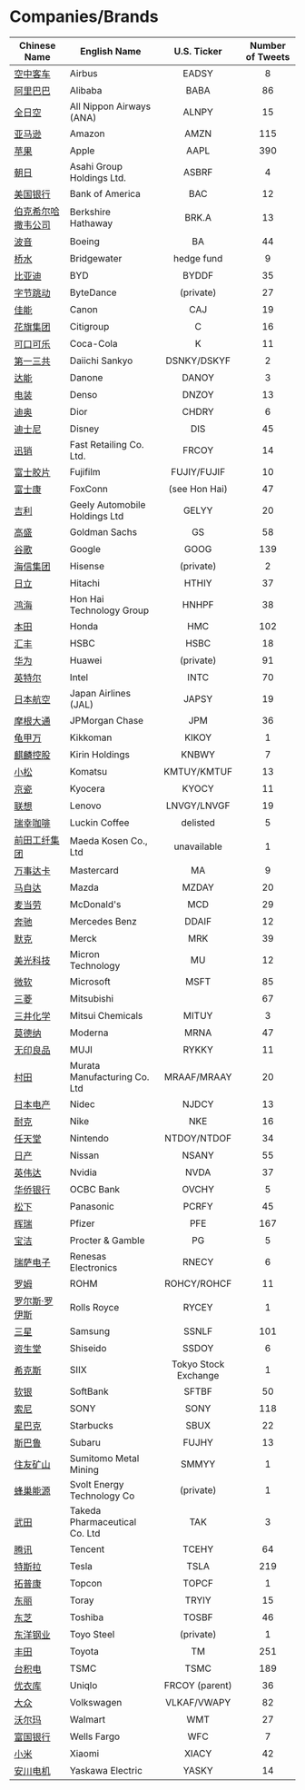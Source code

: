 # Companies/Brands
        
| Chinese Name | English Name | U.S. Ticker | Number of Tweets |
| ----- | ----- | :---: | :---: |
| [空中客车](空中客车.md) | Airbus | EADSY | 8 |
| [阿里巴巴](阿里巴巴.md) | Alibaba | BABA | 86 |
| [全日空](全日空.md) | All Nippon Airways (ANA) | ALNPY | 15 |
| [亚马逊](亚马逊.md) | Amazon | AMZN | 115 |
| [苹果](苹果.md) | Apple | AAPL | 390 |
| [朝日](朝日.md) | Asahi Group Holdings Ltd. | ASBRF | 4 |
| [美国银行](美国银行.md) | Bank of America | BAC | 12 |
| [伯克希尔哈撒韦公司](伯克希尔哈撒韦公司.md) | Berkshire Hathaway | BRK.A | 13 |
| [波音](波音.md) | Boeing | BA | 44 |
| [桥水](桥水.md) | Bridgewater | hedge fund | 9 |
| [比亚迪](比亚迪.md) | BYD | BYDDF | 35 |
| [字节跳动](字节跳动.md) | ByteDance | (private) | 27 |
| [佳能](佳能.md) | Canon | CAJ | 19 |
| [花旗集团](花旗集团.md) | Citigroup | C | 16 |
| [可口可乐](可口可乐.md) | Coca-Cola | K | 11 |
| [第一三共](第一三共.md) | Daiichi Sankyo | DSNKY/DSKYF | 2 |
| [达能](达能.md) | Danone | DANOY | 3 |
| [电装](电装.md) | Denso | DNZOY | 13 |
| [迪奥](迪奥.md) | Dior | CHDRY | 6 |
| [迪士尼](迪士尼.md) | Disney | DIS | 45 |
| [迅销](迅销.md) | Fast Retailing Co. Ltd. | FRCOY | 14 |
| [富士胶片](富士胶片.md) | Fujifilm | FUJIY/FUJIF | 10 |
| [富士康](富士康.md) | FoxConn | (see Hon Hai) | 47 |
| [吉利](吉利.md) | Geely Automobile Holdings Ltd | GELYY | 20 |
| [高盛](高盛.md) | Goldman Sachs | GS | 58 |
| [谷歌](谷歌.md) | Google | GOOG | 139 |
| [海信集团](海信集团.md) | Hisense | (private) | 2 |
| [日立](日立.md) | Hitachi | HTHIY | 37 |
| [鸿海](鸿海.md) | Hon Hai Technology Group | HNHPF | 38 |
| [本田](本田.md) | Honda | HMC | 102 |
| [汇丰](汇丰.md) | HSBC | HSBC | 18 |
| [华为](华为.md) | Huawei | (private) | 91 |
| [英特尔](英特尔.md) | Intel | INTC | 70 |
| [日本航空](日本航空.md) | Japan Airlines (JAL) | JAPSY | 19 |
| [摩根大通](摩根大通.md) | JPMorgan Chase | JPM | 36 |
| [龟甲万](龟甲万.md) | Kikkoman | KIKOY | 1 |
| [麒麟控股](麒麟控股.md) | Kirin Holdings | KNBWY | 7 |
| [小松](小松.md) | Komatsu | KMTUY/KMTUF | 13 |
| [京瓷](京瓷.md) | Kyocera | KYOCY | 11 |
| [联想](联想.md) | Lenovo | LNVGY/LNVGF | 19 |
| [瑞幸咖啡](瑞幸咖啡.md) | Luckin Coffee | delisted | 5 |
| [前田工纤集团](前田工纤集团.md) | Maeda Kosen Co., Ltd | unavailable | 1 |
| [万事达卡](万事达卡.md) | Mastercard | MA | 9 |
| [马自达](马自达.md) | Mazda | MZDAY | 20 |
| [麦当劳](麦当劳.md) | McDonald's | MCD | 29 |
| [奔驰](奔驰.md) | Mercedes Benz | DDAIF | 12 |
| [默克](默克.md) | Merck | MRK | 39 |
| [美光科技](美光科技.md) | Micron Technology | MU | 12 |
| [微软](微软.md) | Microsoft | MSFT | 85 |
| [三菱](三菱.md) | Mitsubishi |  | 67 |
| [三井化学](三井化学.md) | Mitsui Chemicals | MITUY | 3 |
| [莫德纳](莫德纳.md) | Moderna | MRNA | 47 |
| [无印良品](无印良品.md) | MUJI | RYKKY | 11 |
| [村田](村田.md) | Murata Manufacturing Co. Ltd | MRAAF/MRAAY | 20 |
| [日本电产](日本电产.md) | Nidec | NJDCY | 13 |
| [耐克](耐克.md) | Nike | NKE | 16 |
| [任天堂](任天堂.md) | Nintendo | NTDOY/NTDOF | 34 |
| [日产](日产.md) | Nissan | NSANY | 55 |
| [英伟达](英伟达.md) | Nvidia | NVDA | 37 |
| [华侨银行](华侨银行.md) | OCBC Bank | OVCHY | 5 |
| [松下](松下.md) | Panasonic | PCRFY | 45 |
| [辉瑞](辉瑞.md) | Pfizer | PFE | 167 |
| [宝洁](宝洁.md) | Procter & Gamble | PG | 5 |
| [瑞萨电子](瑞萨电子.md) | Renesas Electronics | RNECY | 6 |
| [罗姆](罗姆.md) | ROHM | ROHCY/ROHCF | 11 |
| [罗尔斯·罗伊斯](罗尔斯·罗伊斯.md) | Rolls Royce | RYCEY | 1 |
| [三星](三星.md) | Samsung | SSNLF | 101 |
| [资生堂](资生堂.md) | Shiseido | SSDOY | 6 |
| [希克斯](希克斯.md) | SIIX | Tokyo Stock Exchange | 1 |
| [软银](软银.md) | SoftBank | SFTBF | 50 |
| [索尼](索尼.md) | SONY | SONY | 118 |
| [星巴克](星巴克.md) | Starbucks | SBUX | 22 |
| [斯巴鲁](斯巴鲁.md) | Subaru | FUJHY | 13 |
| [住友矿山](住友矿山.md) | Sumitomo Metal Mining | SMMYY | 1 |
| [蜂巢能源](蜂巢能源.md) | Svolt Energy Technology Co | (private) | 1 |
| [武田](武田.md) | Takeda Pharmaceutical Co. Ltd | TAK | 3 |
| [腾讯](腾讯.md) | Tencent | TCEHY | 64 |
| [特斯拉](特斯拉.md) | Tesla | TSLA | 219 |
| [拓普康](拓普康.md) | Topcon | TOPCF | 1 |
| [东丽](东丽.md) | Toray | TRYIY | 15 |
| [东芝](东芝.md) | Toshiba | TOSBF | 46 |
| [东洋钢业](东洋钢业.md) | Toyo Steel | (private) | 1 |
| [丰田](丰田.md) | Toyota | TM | 251 |
| [台积电](台积电.md) | TSMC | TSMC | 189 |
| [优衣库](优衣库.md) | Uniqlo | FRCOY (parent) | 36 |
| [大众](大众.md) | Volkswagen | VLKAF/VWAPY | 82 |
| [沃尔玛](沃尔玛.md) | Walmart | WMT | 27 |
| [富国银行](富国银行.md) | Wells Fargo | WFC | 7 |
| [小米](小米.md) | Xiaomi | XIACY | 42 |
| [安川电机](安川电机.md) | Yaskawa Electric | YASKY | 14 |
